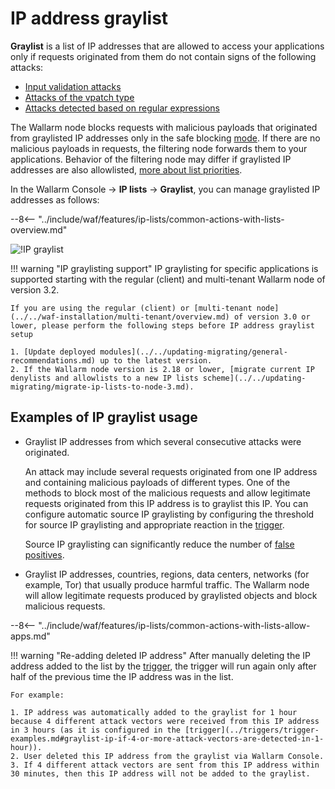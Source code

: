 # IP address graylist

**Graylist** is a list of IP addresses that are allowed to access your applications only if requests originated from them do not contain signs of the following attacks:

* [Input validation attacks](../../about-wallarm-waf/protecting-against-attacks.md#input-validation-attacks)
* [Attacks of the vpatch type](../rules/vpatch-rule.md)
* [Attacks detected based on regular expressions](../rules/regex-rule.md)

The Wallarm node blocks requests with malicious payloads that originated from graylisted IP addresses only in the safe blocking [mode](../../admin-en/configure-wallarm-mode.md). If there are no malicious payloads in requests, the filtering node forwards them to your applications. Behavior of the filtering node may differ if graylisted IP addresses are also allowlisted, [more about list priorities](overview.md#algorithm-of-ip-lists-processing).

In the Wallarm Console → **IP lists** → **Graylist**, you can manage graylisted IP addresses as follows:

--8<-- "../include/waf/features/ip-lists/common-actions-with-lists-overview.md"

![!IP graylist](../../images/user-guides/ip-lists/graylist.png)

!!! warning "IP graylisting support"
    IP graylisting for specific applications is supported starting with the regular (client) and multi-tenant Wallarm node of version 3.2.
    
    If you are using the regular (client) or [multi-tenant node](../../waf-installation/multi-tenant/overview.md) of version 3.0 or lower, please perform the following steps before IP address graylist setup

    1. [Update deployed modules](../../updating-migrating/general-recommendations.md) up to the latest version.
    2. If the Wallarm node version is 2.18 or lower, [migrate current IP denylists and allowlists to a new IP lists scheme](../../updating-migrating/migrate-ip-lists-to-node-3.md).

## Examples of IP graylist usage

* Graylist IP addresses from which several consecutive attacks were originated.

    An attack may include several requests originated from one IP address and containing malicious payloads of different types. One of the methods to block most of the malicious requests and allow legitimate requests originated from this IP address is to graylist this IP. You can configure automatic source IP graylisting by configuring the threshold for source IP graylisting and appropriate reaction in the [trigger](../triggers/trigger-examples.md#graylist-ip-if-4-or-more-attack-vectors-are-detected-in-1-hour).

    Source IP graylisting can significantly reduce the number of [false positives](../../about-wallarm-waf/protecting-against-attacks.md#false-positives).
* Graylist IP addresses, countries, regions, data centers, networks (for example, Tor) that usually produce harmful traffic. The Wallarm node will allow legitimate requests produced by graylisted objects and block malicious requests.

--8<-- "../include/waf/features/ip-lists/common-actions-with-lists-allow-apps.md"

!!! warning "Re-adding deleted IP address"
    After manually deleting the IP address added to the list by the [trigger](../triggers/triggers.md), the trigger will run again only after half of the previous time the IP address was in the list.
    
    For example:

    1. IP address was automatically added to the graylist for 1 hour because 4 different attack vectors were received from this IP address in 3 hours (as it is configured in the [trigger](../triggers/trigger-examples.md#graylist-ip-if-4-or-more-attack-vectors-are-detected-in-1-hour)).
    2. User deleted this IP address from the graylist via Wallarm Console.
    3. If 4 different attack vectors are sent from this IP address within 30 minutes, then this IP address will not be added to the graylist.
